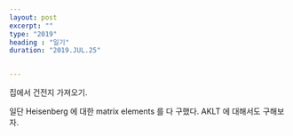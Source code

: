 ```yaml
---
layout: post
excerpt: ""
type: "2019"
heading : "일기"
duration: "2019.JUL.25"


---
```


집에서 건전지 가져오기.

일단 Heisenberg 에 대한 matrix elements 를 다 구했다. AKLT 에 대해서도 구해보자. 